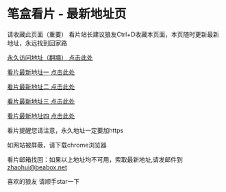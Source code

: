# 笔盒看片 - 最新地址页

请收藏此页面（重要）
看片站长建议狼友Ctrl+D收藏本页面，本页随时更新最新地址，永远找到回家路

[永久访问地址（翻牆） 点击此处](https://beabox.net/)

[看片最新地址一 点击此处](https://2n9x0x6h5w7.shop)

[看片最新地址二 点击此处](https://2f9g0g3v7r2.shop)

[看片最新地址三 点击此处](https://2f8v6x7g2q8.shop)

[看片最新地址四 点击此处](https://2h1f6j1g7a6.shop)

看片提醒您请注意，永久地址一定要加https

如网站被屏蔽，请下载chrome浏览器

看片邮箱找回：如果以上地址均不可用，索取最新地址,请发邮件到 zhaohui@beabox.net

喜欢的狼友 请顺手star一下